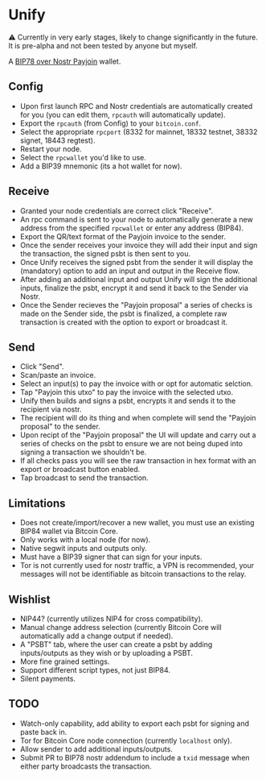 # Unify

⚠️ Currently in very early stages, likely to change significantly in the future. It is pre-alpha and not been tested by anyone but myself.

A [BIP78 over Nostr Payjoin](https://github.com/Kukks/BTCPayServer.BIP78/tree/nostr/BTCPayServer.BIP78.Nostr) wallet.

## Config
- Upon first launch RPC and Nostr credentials are automatically created for you (you can edit them, `rpcauth` will automatically update).
- Export the `rpcauth` (from Config) to your `bitcoin.conf`.
- Select the appropriate `rpcport` (8332 for mainnet, 18332 testnet, 38332 signet, 18443 regtest).
- Restart your node.
- Select the `rpcwallet` you'd like to use.
- Add a BIP39 mnemonic (its a hot wallet for now).

## Receive
- Granted your node credentials are correct click "Receive".
- An rpc command is sent to your node to automatically generate a new address from the specified `rpcwallet` or enter any address (BIP84).
- Export the QR/text format of the Payjoin invoice to the sender.
- Once the sender receives your invoice they will add their input and sign the transaction, the signed psbt is then sent to you.
- Once Unify receives the signed psbt from the sender it will display the (mandatory) option to add an input and output in the Receive flow.
- After adding an additional input and output Unify will sign the additional inputs, finalize the psbt, encrypt it and send it back to the Sender via Nostr.
- Once the Sender recieves the "Payjoin proposal" a series of checks is made on the Sender side, the psbt is finalized, a complete raw transaction is created with the option to export or broadcast it.

## Send
- Click "Send".
- Scan/paste an invoice.
- Select an input(s) to pay the invoice with or opt for automatic selction.
- Tap "Payjoin this utxo" to pay the invoice with the selected utxo.
- Unify then builds and signs a psbt, encrypts it and sends it to the recipient via nostr.
- The recipient will do its thing and when complete will send the "Payjoin proposal" to the sender.
- Upon recipt of the "Payjoin proposal" the UI will update and carry out a series of checks on the psbt to ensure we are not being duped into signing a transaction we shouldn't be.
- If all checks pass you will see the raw transaction in hex format with an export or broadcast button enabled.
- Tap broadcast to send the transaction.


## Limitations
- Does not create/import/recover a new wallet, you must use an existing BIP84 wallet via Bitcoin Core.
- Only works with a local node (for now).
- Native segwit inputs and outputs only.
- Must have a BIP39 signer that can sign for your inputs. 
- Tor is not currently used for nostr traffic, a VPN is recommended, your messages will not be identifiable as bitcoin transactions to the relay.

## Wishlist
- NIP44? (currently utilizes NIP4 for cross compatibility).
- Manual change address selection (currently Bitcoin Core will automatically add a change output if needed).
- A "PSBT" tab, where the user can create a psbt by adding inputs/outputs as they wish or by uploading a PSBT.
- More fine grained settings.
- Support different script types, not just BIP84.
- Silent payments.


## TODO
- Watch-only capability, add ability to export each psbt for signing and paste back in.
- Tor for Bitcoin Core node connection (currently `localhost` only).
- Allow sender to add additional inputs/outputs.
- Submit PR to BIP78 nostr addendum to include a `txid` message when either party broadcasts the transaction.







